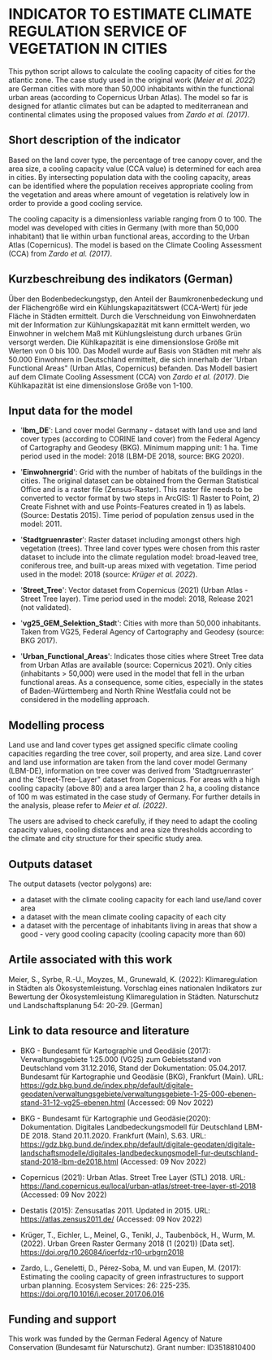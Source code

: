 
# **INDICATOR TO ESTIMATE CLIMATE REGULATION SERVICE OF VEGETATION IN CITIES** 

This python script allows to calculate the cooling capacity of cities for the atlantic zone. The case study used in the original work (*Meier et al. 2022*) are German cities with more than 50,000 inhabitants within the functional urban areas (according to Copernicus Urban Atlas). The model so far is designed for atlantic climates but can be adapted to mediterranean and continental climates using the proposed values from *Zardo et al. (2017)*. 


## Short description of the indicator

Based on the land cover type, the percentage of tree canopy cover, and the area size, a cooling capacity value (CCA value) is determined for each area in cities. By intersecting population data with the cooling capacity, areas can be identified where the population receives appropriate cooling from the vegetation and areas where amount of vegetation is relatively low in order to provide a good cooling service.

The cooling capacity is a dimensionless variable ranging from 0 to 100.
The model was developed with cities in Germany (with more than 50,000 inhabitant) that lie within urban functional areas, according to the Urban Atlas (Copernicus). The model is based on the Climate Cooling Assessment (CCA) from *Zardo et al. (2017)*. 


## Kurzbeschreibung des indikators (German)

Über den Bodenbedeckungstyp, den Anteil der Baumkronenbedeckung und der Flächengröße wird ein Kühlungskapazitätswert (CCA-Wert) für jede Fläche in Städten ermittelt.
Durch die Verschneidung von Einwohnerdaten mit der Information zur Kühlungskapazität mit kann ermittelt werden, wo Einwohner in welchem Maß mit Kühlungsleistung durch urbanes Grün versorgt werden. Die Kühlkapazität is eine dimensionslose Größe mit Werten von 0 bis 100.
Das Modell wurde auf Basis von Städten mit mehr als 50.000 Einwohnern in Deutschland ermittelt, die sich innerhalb der 'Urban Functional Areas" (Urban Atlas, Copernicus) befanden. 
Das Modell basiert auf dem Climate Cooling Assessment (CCA) von *Zardo et al. (2017)*. Die Kühlkapazität ist eine dimensionslose Größe von 1-100.

 
## Input data for the model

* '**lbm_DE**': Land cover model Germany - dataset with land use and land cover types (according to CORINE land cover) from the Federal Agency of Cartography and Geodesy (BKG). Minimum mapping unit: 1 ha. Time period used in the model: 2018 (LBM-DE 2018, source: BKG 2020).

* '**Einwohnergrid**': Grid with the number of habitats of the buildings in the cities. The original dataset can be obtained from the German Statistical Office and is a raster file (Zensus-Raster). 
This raster file needs to be converted to vector format by two steps in ArcGIS: 1) Raster to Point, 2) Create Fishnet with and use Points-Features created in 1) as labels. (Source: Destatis 2015). Time period of population zensus used in the model: 2011. 

* '**Stadtgruenraster**': Raster dataset including amongst others high vegetation (trees). Three land cover types were chosen from this raster dataset to include into the climate regulation model: broad-leaved tree, coniferous tree, and built-up areas mixed with vegetation. Time period used in the model: 2018 (source: *Krüger et al. 2022*).

* '**Street_Tree**': Vector dataset from Copernicus (2021) (Urban Atlas - Street Tree layer). Time period used in the model: 2018, Release 2021 (not validated).

* '**vg25_GEM_Selektion_Stad**t': Cities with more than 50,000 inhabitants. Taken from VG25, Federal Agency of Cartography and Geodesy (source: BKG 2017).

* '**Urban_Functional_Areas**': Indicates those cities where Street Tree data from Urban Atlas are available (source: Copernicus 2021). Only cities (inhabitants > 50,000) were used in the model that fell in the urban functional areas. As a consequence, some cities, especially in the states of Baden-Württemberg and North Rhine Westfalia could not be considered in the modelling approach.


## Modelling process

Land use and land cover types get assigned specific climate cooling capacities regarding the tree cover, soil property, and area size. 
Land cover and land use information are taken from the land cover model Germany (LBM-DE), information on tree cover was derived from 'Stadtgruenraster' and the 'Street-Tree-Layer" dataset from Copernicus. For areas with a high cooling capacity (above 80) and a area larger than 2 ha, a cooling distance of 100 m was estimated in the case study of Germany. For further details in the analysis, please refer to *Meier et al. (2022)*. 

The users are advised to check carefully, if they need to adapt the cooling capacity values, cooling distances and area size thresholds according to the climate and city structure for their specific study area. 


## Outputs dataset

The output datasets (vector polygons) are: 
* a dataset with the climate cooling capacity for each land use/land cover area 
* a dataset with the mean climate cooling capacity of each city
* a dataset with the percentage of inhabitants living in areas that show a good - very good cooling capacity (cooling capacity more than 60)


## Artile associated with this work

Meier, S., Syrbe, R.-U., Moyzes, M., Grunewald, K. (2022): Klimaregulation in Städten als Ökosystemleistung. Vorschlag eines nationalen Indikators zur Bewertung der Ökosystemleistung Klimaregulation in Städten. Naturschutz und Landschaftsplanung 54: 20-29. [German]


## Link to data resource and literature

* BKG - Bundesamt für Kartographie und Geodäsie (2017): Verwaltungsgebiete 1:25.000 (VG25) zum Gebietsstand von Deutschland vom 31.12.2016, Stand der Dokumentation: 05.04.2017. Bundesamt für Kartographie und Geodäsie (BKG), Frankfurt (Main). URL: https://gdz.bkg.bund.de/index.php/default/digitale-geodaten/verwaltungsgebiete/verwaltungsgebiete-1-25-000-ebenen-stand-31-12-vg25-ebenen.html (Accessed: 09 Nov 2022)

* BKG - Bundesamt für Kartographie und Geodäsie(2020): Dokumentation. Digitales Landbedeckungsmodell für Deutschland LBM-DE 2018. Stand 20.11.2020. 
Frankfurt (Main), S.63. URL: https://gdz.bkg.bund.de/index.php/default/digitale-geodaten/digitale-landschaftsmodelle/digitales-landbedeckungsmodell-fur-deutschland-stand-2018-lbm-de2018.html (Accessed: 09 Nov 2022)

* Copernicus (2021): Urban Atlas. Street Tree Layer (STL) 2018. URL: https://land.copernicus.eu/local/urban-atlas/street-tree-layer-stl-2018 
(Accessed: 09 Nov 2022)

* Destatis (2015): Zensusatlas 2011. Updated in 2015. URL: https://atlas.zensus2011.de/ (Accessed: 09 Nov 2022)

* Krüger, T., Eichler, L., Meinel, G., Tenikl, J., Taubenböck, H., Wurm, M. (2022). Urban Green Raster Germany 2018 (1 (2021)) [Data set]. 
https://doi.org/10.26084/ioerfdz-r10-urbgrn2018

* Zardo, L., Geneletti, D., Pérez-Soba, M. und van Eupen, M. (2017): Estimating the cooling capacity of green infrastructures to support urban planning. Ecosystem Services: 26: 225-235. https://doi.org/10.1016/j.ecoser.2017.06.016


## Funding and support

This work was funded by the German Federal Agency of Nature Conservation (Bundesamt für Naturschutz). Grant number: ID3518810400

